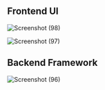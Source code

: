 ## Frontend UI

![Screenshot (98)](https://github.com/user-attachments/assets/84de2dfe-e22e-4820-ac44-e90efa182918)

![Screenshot (97)](https://github.com/user-attachments/assets/0d6ea353-a720-4b9b-8ab8-70338961e173)

## Backend Framework

![Screenshot (96)](https://github.com/user-attachments/assets/782ab533-31ec-4c32-a10b-07e15e3360c8)

